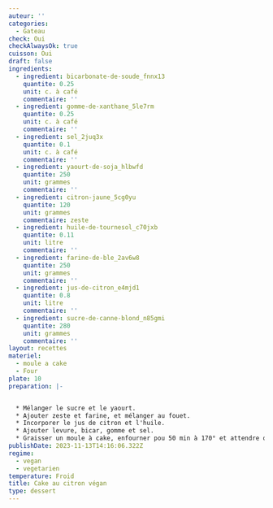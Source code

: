 ```yaml
---
auteur: ''
categories:
  - Gateau
check: Oui
checkAlwaysOk: true
cuisson: Oui
draft: false
ingredients:
  - ingredient: bicarbonate-de-soude_fnnx13
    quantite: 0.25
    unit: c. à café
    commentaire: ''
  - ingredient: gomme-de-xanthane_5le7rm
    quantite: 0.25
    unit: c. à café
    commentaire: ''
  - ingredient: sel_2juq3x
    quantite: 0.1
    unit: c. à café
    commentaire: ''
  - ingredient: yaourt-de-soja_hlbwfd
    quantite: 250
    unit: grammes
    commentaire: ''
  - ingredient: citron-jaune_5cg0yu
    quantite: 120
    unit: grammes
    commentaire: zeste
  - ingredient: huile-de-tournesol_c70jxb
    quantite: 0.11
    unit: litre
    commentaire: ''
  - ingredient: farine-de-ble_2av6w8
    quantite: 250
    unit: grammes
    commentaire: ''
  - ingredient: jus-de-citron_e4mjd1
    quantite: 0.8
    unit: litre
    commentaire: ''
  - ingredient: sucre-de-canne-blond_n85gmi
    quantite: 280
    unit: grammes
    commentaire: ''
layout: recettes
materiel:
  - moule a cake
  - Four
plate: 10
preparation: |-


  * Mélanger le sucre et le yaourt.
  * Ajouter zeste et farine, et mélanger au fouet.
  * Incorporer le jus de citron et l'huile.
  * Ajouter levure, bicar, gomme et sel.
  * Graisser un moule à cake, enfourner pou 50 min à 170° et attendre que ça refroidisse avant de démouler.
publishDate: 2023-11-13T14:16:06.322Z
regime:
  - vegan
  - vegetarien
temperature: Froid
title: Cake au citron végan
type: dessert
---
```


